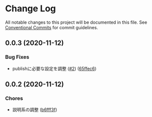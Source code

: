 # Change Log

All notable changes to this project will be documented in this file.
See [Conventional Commits](https://conventionalcommits.org) for commit guidelines.

<a name="0.0.3"></a>
## 0.0.3 (2020-11-12)


### Bug Fixes

* publishに必要な設定を調整 ([#2](https://github.com/Himenon/ticktack-js/issues/2)) ([65ffec6](https://github.com/Himenon/ticktack-js/commit/65ffec6))





<a name="0.0.2"></a>
## 0.0.2 (2020-11-12)


### Chores

* 説明系の調整 ([b6fff3f](https://github.com/Himenon/ticktack-js/commit/b6fff3f))
